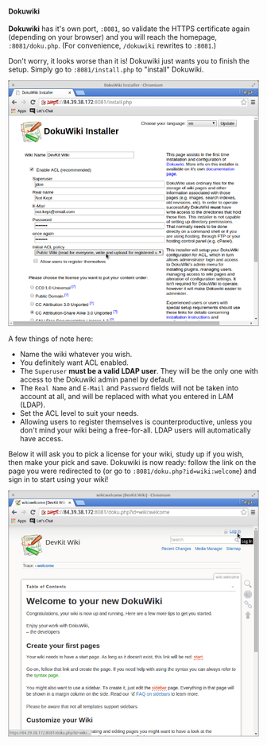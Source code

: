 
#### Dokuwiki

**Dokuwiki** has it's own port, `:8081`, so validate the HTTPS certificate again (depending on your browser) and you will reach the homepage, `:8081/doku.php`. (For convenience, `/dokuwiki` rewrites to `:8081`.)

Don't worry, it looks worse than it is! Dokuwiki just wants you to finish the setup. Simply go to `:8081/install.php` to "install" Dokuwiki.

![Dokuwiki install.php](img/dokuwiki_install_php.png)

A few things of note here:

* Name the wiki whatever you wish.
* You definitely want ACL enabled.
* The `Superuser` **must be a valid LDAP user**. They will be the only one with access to the Dokuwiki admin panel by default.
* The `Real Name` and `E-Mail` and `Password` fields will not be taken into account at all, and will be replaced with what you entered in LAM (LDAP).
* Set the ACL level to suit your needs.
* Allowing users to register themselves is counterproductive, unless you don't mind your wiki being a free-for-all. LDAP users will automatically have access.

Below it will ask you to pick a license for your wiki, study up if you wish, then make your pick and save. Dokuwiki is now ready: follow the link on the page you were redirected to (or go to `:8081/doku.php?id=wiki:welcome`) and sign in to start using your wiki!

![Start using Dokuwiki](img/dokuwiki_start_using.png)
